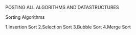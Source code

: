 POSTING ALL ALGORITHMS AND DATASTRUCTURES 

Sorting Algorithms

1.Insertion Sort 
2.Selection Sort
3.Bubble Sort
4.Merge Sort
